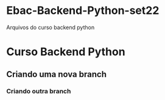 # Ebac-Backend-Python-set22
Arquivos do curso backend python

# Curso Backend Python

## Criando uma nova branch

### Criando outra branch
